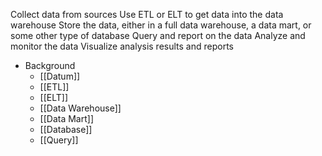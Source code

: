 Collect data from sources
Use ETL or ELT to get data into the data warehouse
Store the data, either in a full data warehouse, a data mart, or some other type of database
Query and report on the data
Analyze and monitor the data
Visualize analysis results and reports

- Background
	- [[Datum]]
	- [[ETL]]
	- [[ELT]]
	- [[Data Warehouse]]
	- [[Data Mart]]
	- [[Database]]
	- [[Query]]